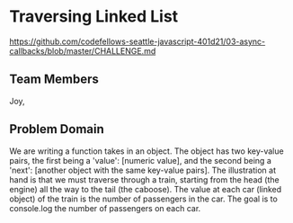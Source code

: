 # Traversing Linked List
https://github.com/codefellows-seattle-javascript-401d21/03-async-callbacks/blob/master/CHALLENGE.md

## Team Members
Joy, 

## Problem Domain
We are writing a function takes in an object. The object has two key-value pairs, the first being a 'value': [numeric value], and the second being a 'next': [another object with the same key-value pairs]. The illustration at hand is that we must traverse through a train, starting from the head (the engine) all the way to the tail (the caboose). The value at each car (linked object) of the train is the number of passengers in the car. The goal is to console.log the number of passengers on each car.